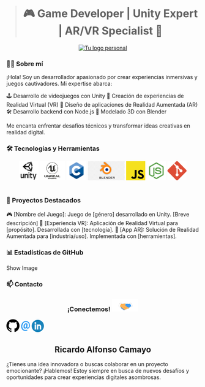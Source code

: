> # <div align="center">🎮 Game Developer | Unity Expert | AR/VR Specialist 🚀</div>

<div align="center">
  <a href="dreamweaverstudio.com.co">
    <img src="https://github.com/ricardo1470/ricardo1470/blob/master/img/LogoVideo2.gif" alt="Tu logo personal" width="600" height="600">
  </a>
</div>

### 👨‍💻 Sobre mí <br>

¡Hola! Soy un desarrollador apasionado por crear experiencias inmersivas y juegos cautivadores. Mi expertise abarca:

🕹️ Desarrollo de videojuegos con Unity
🥽 Creación de experiencias de Realidad Virtual (VR)
📱 Diseño de aplicaciones de Realidad Aumentada (AR)
🛠️ Desarrollo backend con Node.js
🎨 Modelado 3D con Blender

Me encanta enfrentar desafíos técnicos y transformar ideas creativas en realidad digital.

### 🛠️ Tecnologías y Herramientas <br>
<div align="center">
  <img height="50" src="https://github.com/ricardo1470/ricardo1470/blob/master/img/unity3d-logo.png" alt="Unity" title="Unity">
  <img height="50" src="https://github.com/ricardo1470/ricardo1470/blob/master/img/unreal-engine.jpg" alt="Unreal Engine" title="Unreal Engine">
  <img height="50" src="https://github.com/ricardo1470/ricardo1470/blob/master/img/c.png" alt="C#" title="C#">
  <img height="50" src="https://github.com/ricardo1470/ricardo1470/blob/master/img/blender.png" alt="Blender" title="Blender">
  <img height="50" src="https://github.com/ricardo1470/ricardo1470/blob/master/img/js.png" alt="JavaScript" title="JavaScript">
  <img height="50" src="https://github.com/ricardo1470/ricardo1470/blob/master/img/node2.jpg" alt="Node.js" title="Node.js">
  <img height="50" src="https://github.com/ricardo1470/ricardo1470/blob/master/img/Git_logo.png" alt="Git" title="Git">
</div>

<br>

### 🚀 Proyectos Destacados

🎮 [Nombre del Juego]: Juego de [género] desarrollado en Unity. [Breve descripción]
🥽 [Experiencia VR]: Aplicación de Realidad Virtual para [propósito]. Desarrollada con [tecnología].
📱 [App AR]: Solución de Realidad Aumentada para [industria/uso]. Implementada con [herramientas].

### 📊 Estadísticas de GitHub

Show Image

### 📫 Contacto
<div align="center">
<h3>
    ¡Conectemos! <img src="https://github.com/SurvivalRoomVR/ar-vr-portfolio-project/blob/main/img/Handshake.gif" height="32px">
</h3>
</div>

<img src="https://github.com/SurvivalRoomVR/ar-vr-portfolio-project/blob/main/img/GitHub.png" alt="Github logo" width="34"><img src="https://github.com/SurvivalRoomVR/ar-vr-portfolio-project/blob/main/img/email.png" alt="email logo" height="32"><img src="https://github.com/SurvivalRoomVR/ar-vr-portfolio-project/blob/main/img/linkedin-icon.png" alt="linkedin logo" width="32">

<div align="center">
<h2>Ricardo Alfonso Camayo</h2>
</div>

¿Tienes una idea innovadora o buscas colaborar en un proyecto emocionante? ¡Hablemos! Estoy siempre en busca de nuevos desafíos y oportunidades para crear experiencias digitales asombrosas.
